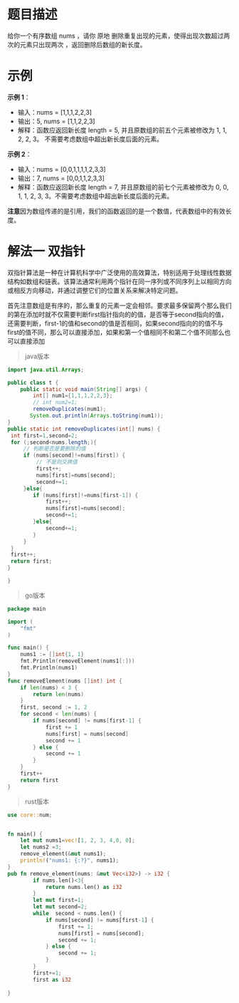 # 题目描述
给你一个有序数组 nums ，请你 原地 删除重复出现的元素，使得出现次数超过两次的元素只出现两次 ，返回删除后数组的新长度。

# 示例
**示例 1**：
- 输入：nums = [1,1,1,2,2,3]
- 输出：5, nums = [1,1,2,2,3]
- 解释：函数应返回新长度 length = 5, 并且原数组的前五个元素被修改为 1, 1, 2, 2, 3。 不需要考虑数组中超出新长度后面的元素。

**示例 2**：
- 输入：nums = [0,0,1,1,1,1,2,3,3]
- 输出：7, nums = [0,0,1,1,2,3,3]
- 解释：函数应返回新长度 length = 7, 并且原数组的前七个元素被修改为 0, 0, 1, 1, 2, 3, 3。不需要考虑数组中超出新长度后面的元素。

**注意**因为数组传递的是引用，我们的函数返回的是一个数值，代表数组中的有效长度。

#  解法一 双指针
双指针算法是一种在计算机科学中广泛使用的高效算法，特别适用于处理线性数据结构如数组和链表。该算法通常利用两个指针在同一序列或不同序列上以相同方向或相反方向移动，并通过调整它们的位置关系来解决特定问题。

首先注意数组是有序的，那么重复的元素一定会相邻。要求最多保留两个那么我们的第在添加时就不仅需要判断first指针指向的的值，是否等于second指向的值，还需要判断，first-1的值和second的值是否相同，如果second指向的的值不与first的值不同，那么可以直接添加，如果和第一个值相同不和第二个值不同那么也可以直接添加

>java版本
```java
import java.util.Arrays;

public class t {
    public static void main(String[] args) {
        int[] num1={1,1,1,2,2,3};
        // int num2=1;
        removeDuplicates(num1);
       System.out.println(Arrays.toString(num1));
}
public static int removeDuplicates(int[] nums) {
 int first=1,second=2;
 for (;second<nums.length;){
     // 判断是否是要删除的值
     if (nums[second]!=nums[first]) {
         // 不是则交换值
         first++;
         nums[first]=nums[second];
         second+=1;
     }else{
        if (nums[first]!=nums[first-1]) {
            first++;
            nums[first]=nums[second];
            second+=1;
        }else{
            second+=1;
        }
     }
 }
 first++;
 return first;
}

}
```
>go版本
```go
package main

import (
	"fmt"
)

func main() {
	nums1 := []int{1, 1}
	fmt.Println(removeElement(nums1[:]))
	fmt.Println(nums1)
}
func removeElement(nums []int) int {
	if len(nums) < 3 {
		return len(nums)
	}
	first, second := 1, 2
	for second < len(nums) {
		if nums[second] != nums[first-1] {
			first += 1
			nums[first] = nums[second]
			second += 1
		} else {
			second += 1
		}
	}
	first++
	return first
}

```
>rust版本
```rs
use core::num;


fn main() {
    let mut nums1=vec![1, 2, 3, 4,0, 0];
    let nums2 =3;
    remove_element(&mut nums1);
    println!("nums1: {:?}", nums1);
}
pub fn remove_element(nums: &mut Vec<i32>) -> i32 {
        if nums.len()<3{
            return nums.len() as i32
        }
        let mut first=1;
        let mut second=2;
        while  second < nums.len() {
            if nums[second] != nums[first-1] {
                first += 1;
                nums[first] = nums[second];
                second += 1;
            } else {
                second += 1;
            }
        }
        first+=1;
        first as i32
  
}
```
